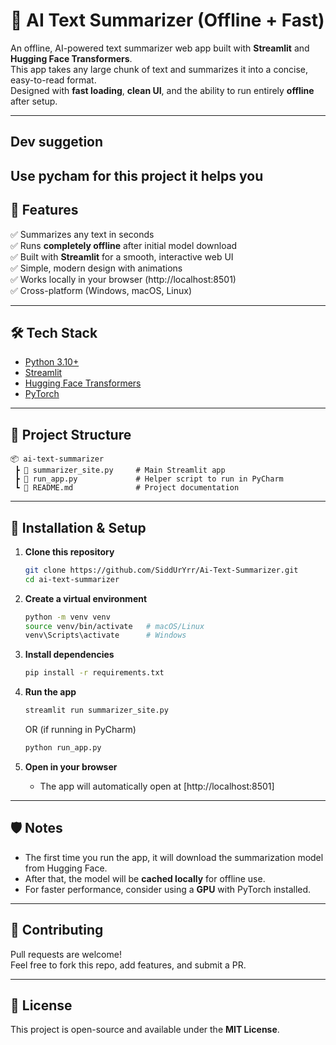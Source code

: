 # 📝 AI Text Summarizer (Offline + Fast)

An offline, AI-powered text summarizer web app built with **Streamlit** and **Hugging Face Transformers**.  
This app takes any large chunk of text and summarizes it into a concise, easy-to-read format.  
Designed with **fast loading**, **clean UI**, and the ability to run entirely **offline** after setup.

---
## Dev suggetion 
Use pycham for this project it helps you
---

## 🚀 Features
✅ Summarizes any text in seconds  
✅ Runs **completely offline** after initial model download  
✅ Built with **Streamlit** for a smooth, interactive web UI  
✅ Simple, modern design with animations  
✅ Works locally in your browser (http://localhost:8501)  
✅ Cross-platform (Windows, macOS, Linux)

---

## 🛠️ Tech Stack
- [Python 3.10+](https://www.python.org/)  
- [Streamlit](https://streamlit.io/)  
- [Hugging Face Transformers](https://huggingface.co/)  
- [PyTorch](https://pytorch.org/)  

---

## 📂 Project Structure
```
📦 ai-text-summarizer
 ┣ 📜 summarizer_site.py     # Main Streamlit app
 ┣ 📜 run_app.py             # Helper script to run in PyCharm
 ┗ 📜 README.md              # Project documentation
```

---

## 🔧 Installation & Setup

1. **Clone this repository**
   ```bash
   git clone https://github.com/SiddUrYrr/Ai-Text-Summarizer.git
   cd ai-text-summarizer
   ```

2. **Create a virtual environment**
   ```bash
   python -m venv venv
   source venv/bin/activate   # macOS/Linux
   venv\Scripts\activate      # Windows
   ```

3. **Install dependencies**
   ```bash
   pip install -r requirements.txt
   ```

4. **Run the app**
   ```bash
   streamlit run summarizer_site.py
   ```
   OR (if running in PyCharm)
   ```bash
   python run_app.py
   ```

5. **Open in your browser**
   - The app will automatically open at [http://localhost:8501]

---

## 🛡️ Notes
- The first time you run the app, it will download the summarization model from Hugging Face.  
- After that, the model will be **cached locally** for offline use.  
- For faster performance, consider using a **GPU** with PyTorch installed.  

---

## 🤝 Contributing
Pull requests are welcome!  
Feel free to fork this repo, add features, and submit a PR.

---

## 📜 License
This project is open-source and available under the **MIT License**.
